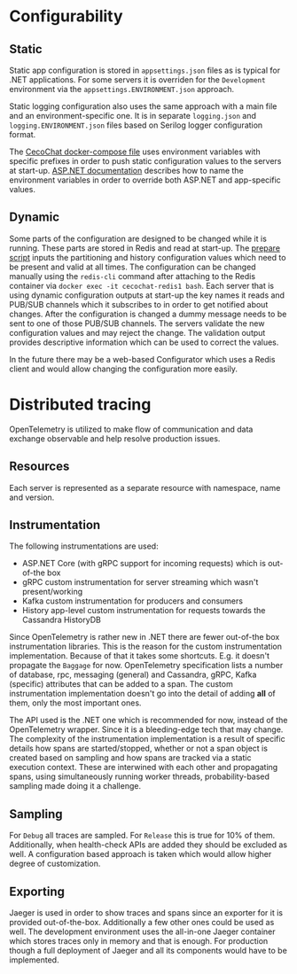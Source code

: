 # Configurability

## Static

Static app configuration is stored in `appsettings.json` files as is typical for .NET applications. For some servers it is overriden for the `Development` environment via the `appsettings.ENVIRONMENT.json` approach.

Static logging configuration also uses the same approach with a main file and an environment-specific one. It is in separate `logging.json` and `logging.ENVIRONMENT.json` files based on Serilog logger configuration format.

The [CecoChat docker-compose file](../run/cecochat.yml) uses environment variables with specific prefixes in order to push static configuration values to the servers at start-up. [ASP.NET documentation](https://docs.microsoft.com/en-us/aspnet/core/fundamentals/configuration/?view=aspnetcore-5.0#environment-variables) describes how to name the environment variables in order to override both ASP.NET and app-specific values.

## Dynamic

Some parts of the configuration are designed to be changed while it is running. These parts are stored in Redis and read at start-up. The [prepare script](../run/prepare/redis-create-configuration.sh) inputs the partitioning and history configuration values which need to be present and valid at all times. The configuration can be changed manually using the `redis-cli` command after attaching to the Redis container via `docker exec -it cecochat-redis1 bash`. Each server that is using dynamic configuration outputs at start-up the key names it reads and PUB/SUB channels which it subscribes to in order to get notified about changes. After the configuration is changed a dummy message needs to be sent to one of those PUB/SUB channels. The servers validate the new configuration values and may reject the change. The validation output provides descriptive information which can be used to correct the values.

In the future there may be a web-based Configurator which uses a Redis client and would allow changing the configuration more easily.

# Distributed tracing

OpenTelemetry is utilized to make flow of communication and data exchange observable and help resolve production issues.

## Resources

Each server is represented as a separate resource with namespace, name and version.

## Instrumentation

The following instrumentations are used:
* ASP.NET Core (with gRPC support for incoming requests) which is out-of-the box
* gRPC custom instrumentation for server streaming which wasn't present/working
* Kafka custom instrumentation for producers and consumers
* History app-level custom instrumentation for requests towards the Cassandra HistoryDB

Since OpenTelemetry is rather new in .NET there are fewer out-of-the box instrumentation libraries. This is the reason for the custom instrumentation implementation. Because of that it takes some shortcuts. E.g. it doesn't propagate the `Baggage` for now. OpenTelemetry specification lists a number of database, rpc, messaging (general) and Cassandra, gRPC, Kafka (specific) attributes that can be added to a span. The custom instrumentation implementation doesn't go into the detail of adding **all** of them, only the most important ones.

The API used is the .NET one which is recommended for now, instead of the OpenTelemetry wrapper. Since it is a bleeding-edge tech that may change. The complexity of the instrumentation implementation is a result of specific details how spans are started/stopped, whether or not a span object is created based on sampling and how spans are tracked via a static execution context. These are interwined with each other and propagating spans, using simultaneously running worker threads, probability-based sampling made doing it a challenge.

## Sampling

For `Debug` all traces are sampled. For `Release` this is true for 10% of them. Additionally, when health-check APIs are added they should be excluded as well. A configuration based approach is taken which would allow higher degree of customization.

## Exporting

Jaeger is used in order to show traces and spans since an exporter for it is provided out-of-the-box. Additionally a few other ones could be used as well. The development environment uses the all-in-one Jaeger container which stores traces only in memory and that is enough. For production though a full deployment of Jaeger and all its components would have to be implemented.